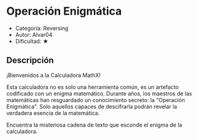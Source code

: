 # Operación Enigmática

* Categoría: Reversing
* Autor: Alvar04
* Dificultad: ★

## Descripción

¡Bienvenidos a la Calculadora MathX! 

Esta calculadora no es solo una herramienta común, es un artefacto codificado con un enigma matemático. Durante años, los maestros de las matemáticas han resguardado un conocimiento secreto: la "Operación Enigmática". Solo aquellos capaces de descifrarla podrán revelar la verdadera esencia de la matemática.

Encuentra la misteriosa cadena de texto que esconde el enigma de la calculadora.